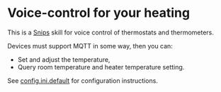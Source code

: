 # Voice-control for your heating

This is a [Snips](https://snips.ai/) skill
for voice control of thermostats and thermometers.

Devices must support MQTT in some way, then you can:

* Set and adjust the temperature,
* Query room temperature and heater temperature setting.

See [config.ini.default](config.ini.default) for configuration instructions.
